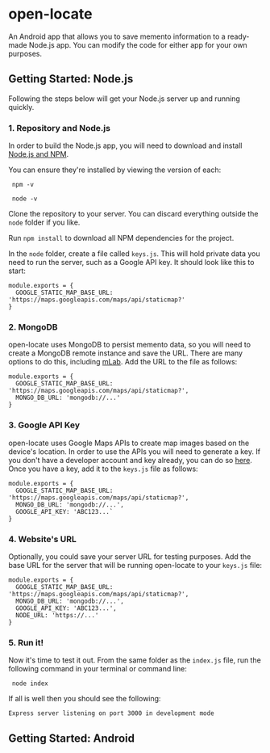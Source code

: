 # open-locate

An Android app that allows you to save memento information to a ready-made Node.js app. You can modify the code for either app for your own purposes.

## Getting Started: Node.js

Following the steps below will get your Node.js server up and running quickly.

### 1. Repository and Node.js

In order to build the Node.js app, you will need to download and install [Node.js and NPM](https://www.npmjs.com/get-npm).

You can ensure they're installed by viewing the version of each:

` npm -v`

` node -v`

Clone the repository to your server. You can discard everything outside the `node` folder if you like.

Run `npm install` to download all NPM dependencies for the project.

In the `node` folder, create a file called `keys.js`. This will hold private data you need to run the server, such as a Google API key. It should look like this to start:

```
module.exports = {
  GOOGLE_STATIC_MAP_BASE_URL: 'https://maps.googleapis.com/maps/api/staticmap?'
}
```

### 2. MongoDB

open-locate uses MongoDB to persist memento data, so you will need to create a MongoDB remote instance and save the URL. There are many options to do this, including [mLab](https://mlab.com/). Add the URL to the file as follows:

```
module.exports = {
  GOOGLE_STATIC_MAP_BASE_URL: 'https://maps.googleapis.com/maps/api/staticmap?',
  MONGO_DB_URL: 'mongodb://...'
}
```

### 3. Google API Key

open-locate uses Google Maps APIs to create map images based on the device's location. In order to use the APIs you will need to generate a key. If you don't have a developer account and key already, you can do so [here](https://developers.google.com/maps/documentation/static-maps/intro). Once you have a key, add it to the `keys.js` file as follows:

```
module.exports = {
  GOOGLE_STATIC_MAP_BASE_URL: 'https://maps.googleapis.com/maps/api/staticmap?',
  MONGO_DB_URL: 'mongodb://...',
  GOOGLE_API_KEY: 'ABC123...`
}
```

### 4. Website's URL

Optionally, you could save your server URL for testing purposes. Add the base URL for the server that will be running open-locate to your `keys.js` file:

```
module.exports = {
  GOOGLE_STATIC_MAP_BASE_URL: 'https://maps.googleapis.com/maps/api/staticmap?',
  MONGO_DB_URL: 'mongodb://...',
  GOOGLE_API_KEY: 'ABC123...',
  NODE_URL: 'https://...'
}
```

### 5. Run it!

Now it's time to test it out. From the same folder as the `index.js` file, run the following command in your terminal or command line:

` node index`

If all is well then you should see the following:

`Express server listening on port 3000 in development mode`

## Getting Started: Android

